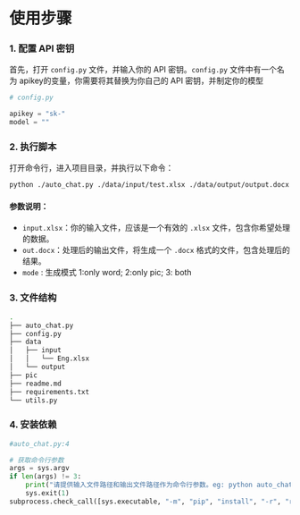 # 使用步骤

### 1. 配置 API 密钥

首先，打开 `config.py` 文件，并输入你的 API 密钥。`config.py` 文件中有一个名为 apikey的变量，你需要将其替换为你自己的 API 密钥，并制定你的模型

```python
# config.py

apikey = "sk-" 
model = ""
```

### 2. 执行脚本

打开命令行，进入项目目录，并执行以下命令：

```bash
python ./auto_chat.py ./data/input/test.xlsx ./data/output/output.docx 2  
```

#### 参数说明：

* `input.xlsx`：你的输入文件，应该是一个有效的 `.xlsx` 文件，包含你希望处理的数据。
* `out.docx`：处理后的输出文件，将生成一个 `.docx` 格式的文件，包含处理后的结果。
* `mode` : 生成模式 1:only word; 2:only pic; 3: both

### 3. 文件结构

```bash
.
├── auto_chat.py
├── config.py
├── data
│   ├── input
│   │   └── Eng.xlsx
│   └── output
├── pic
├── readme.md
├── requirements.txt
└── utils.py
```

### 4. 安装依赖


```python
#auto_chat.py:4

# 获取命令行参数
args = sys.argv
if len(args) != 3:
    print("请提供输入文件路径和输出文件路径作为命令行参数。eg: python auto_chat.py test.xlsx output.docx")
    sys.exit(1)
subprocess.check_call([sys.executable, "-m", "pip", "install", "-r", "requirements.txt"])
```
